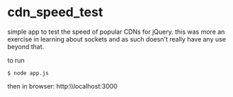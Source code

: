 cdn_speed_test
==============

simple app to test the speed of popular CDNs for jQuery.
this was more an exercise in learning about sockets and as such doesn't really have any use beyond that. 

to run
```
$ node app.js
```

then in browser: http:\\\localhost:3000
